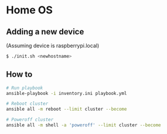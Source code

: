 # Home OS

## Adding a new device

(Assuming device is raspberrypi.local)

```sh
$ ./init.sh <newhostname>
```

## How to

```sh
# Run playbook
ansible-playbook -i inventory.ini playbook.yml

# Reboot cluster
ansible all -m reboot --limit cluster --become

# Poweroff cluster
ansible all -m shell -a 'poweroff' --limit cluster --become
```
